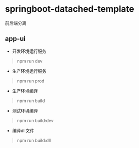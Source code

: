 # springboot-datached-template

前后端分离


## app-ui

- 开发环境运行服务

> npm run dev

- 生产环境运行服务

> npm run prod

- 生产环境编译

> npm run build

- 测试环境编译

> npm run build:dev

- 编译dll文件

> npm run build:dll